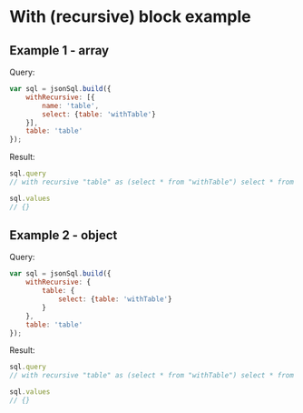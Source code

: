 # With (recursive) block example

## Example 1 - array

Query:

``` js
var sql = jsonSql.build({
    withRecursive: [{
        name: 'table',
        select: {table: 'withTable'}
    }],
    table: 'table'
});
```

Result:

``` js
sql.query
// with recursive "table" as (select * from "withTable") select * from "table";

sql.values
// {}
```


## Example 2 - object

Query:

``` js
var sql = jsonSql.build({
    withRecursive: {
        table: {
            select: {table: 'withTable'}
        }
    },
    table: 'table'
});
```

Result:

``` js
sql.query
// with recursive "table" as (select * from "withTable") select * from "table";

sql.values
// {}
```
